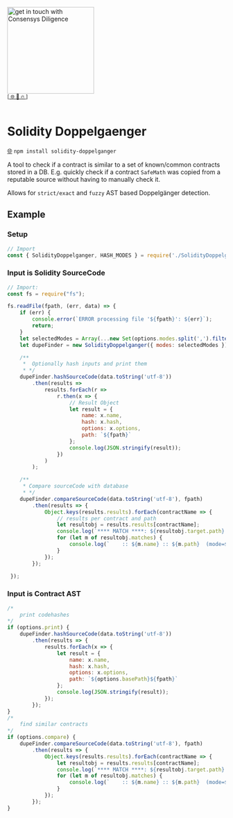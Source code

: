 [<img width="200" alt="get in touch with Consensys Diligence" src="https://user-images.githubusercontent.com/2865694/56826101-91dcf380-685b-11e9-937c-af49c2510aa0.png">](https://diligence.consensys.net)<br/>
<sup>
[[  🌐  ](https://diligence.consensys.net)  [  📩  ](https://github.com/ConsenSys/vscode-solidity-doppelganger/blob/master/mailto:diligence@consensys.net)  [  🔥  ](https://consensys.github.io/diligence/)]
</sup><br/><br/>


# Solidity Doppelgaenger

[🌐](https://www.npmjs.com/package/solidity-doppelganger) `npm install solidity-doppelganger` 

A tool to check if a contract is similar to a set of known/common contracts stored in a DB. E.g. quickly check if a contract `SafeMath` was copied from a reputable source without having to manually check it.

Allows for `strict/exact` and `fuzzy` AST based Doppelgänger detection.

## Example

### Setup

```javascript
// Import
const { SolidityDoppelganger, HASH_MODES } = require('./SolidityDoppelganger');
```

### Input is Solidity SourceCode

```js
// Import: 
const fs = require("fs");

fs.readFile(fpath, (err, data) => {
    if (err) {
        console.error(`ERROR processing file '${fpath}': ${err}`);
        return;
    }
    let selectedModes = Array(...new Set(options.modes.split(',').filter(m => HASH_MODES.includes(m))));
    let dupeFinder = new SolidityDoppelganger({ modes: selectedModes });

    /**
     *  Optionally hash inputs and print them
     * */
    dupeFinder.hashSourceCode(data.toString('utf-8'))
        .then(results =>
            results.forEach(r =>
                r.then(x => {
                    // Result Object
                    let result = {
                        name: x.name,
                        hash: x.hash,
                        options: x.options,
                        path: `${fpath}`
                    };
                    console.log(JSON.stringify(result));
                })
            )
        );

    /**
     * Compare sourceCode with database
     * */
    dupeFinder.compareSourceCode(data.toString('utf-8'), fpath)
        .then(results => {
            Object.keys(results.results).forEach(contractName => {
                // results per contract and path
                let resultobj = results.results[contractName];
                console.log(`**** MATCH ****: ${resultobj.target.path} :: ${resultobj.target.name}`);
                for (let m of resultobj.matches) {
                    console.log(`    :: ${m.name} :: ${m.path}  (mode=${m.options.mode})`);
                }
            });
        });

 });
```

### Input is Contract AST

```javascript
/*
    print codehashes
*/
if (options.print) {
    dupeFinder.hashSourceCode(data.toString('utf-8'))
        .then(results => {
            results.forEach(x => {
                let result = {
                    name: x.name,
                    hash: x.hash,
                    options: x.options,
                    path: `${options.basePath}${fpath}`
                };
                console.log(JSON.stringify(result));
            });
        });
}
/*
    find similar contracts
*/
if (options.compare) {
    dupeFinder.compareSourceCode(data.toString('utf-8'), fpath)
        .then(results => {
            Object.keys(results.results).forEach(contractName => {
                let resultobj = results.results[contractName];
                console.log(`**** MATCH ****: ${resultobj.target.path} :: ${resultobj.target.name}`);
                for (let m of resultobj.matches) {
                    console.log(`    :: ${m.name} :: ${m.path}  (mode=${m.options.mode})`);
                }
            });
        });
}
```